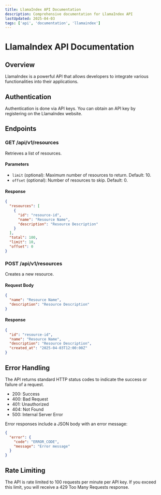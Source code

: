 ```yaml
---
title: LlamaIndex API Documentation
description: Comprehensive documentation for LlamaIndex API
lastUpdated: 2025-04-03
tags: ['api', 'documentation', 'llamaindex']
---
```


# LlamaIndex API Documentation

## Overview

LlamaIndex is a powerful API that allows developers to integrate various functionalities into their applications.

## Authentication

Authentication is done via API keys. You can obtain an API key by registering on the LlamaIndex website.

## Endpoints

### GET /api/v1/resources

Retrieves a list of resources.

#### Parameters

- `limit` (optional): Maximum number of resources to return. Default: 10.
- `offset` (optional): Number of resources to skip. Default: 0.

#### Response

```json
{
  "resources": [
    {
      "id": "resource-id",
      "name": "Resource Name",
      "description": "Resource Description"
    }
  ],
  "total": 100,
  "limit": 10,
  "offset": 0
}
```

### POST /api/v1/resources

Creates a new resource.

#### Request Body

```json
{
  "name": "Resource Name",
  "description": "Resource Description"
}
```

#### Response

```json
{
  "id": "resource-id",
  "name": "Resource Name",
  "description": "Resource Description",
  "created_at": "2025-04-03T12:00:00Z"
}
```

## Error Handling

The API returns standard HTTP status codes to indicate the success or failure of a request.

- 200: Success
- 400: Bad Request
- 401: Unauthorized
- 404: Not Found
- 500: Internal Server Error

Error responses include a JSON body with an error message:

```json
{
  "error": {
    "code": "ERROR_CODE",
    "message": "Error message"
  }
}
```

## Rate Limiting

The API is rate limited to 100 requests per minute per API key. If you exceed this limit, you will receive a 429 Too Many Requests response.
